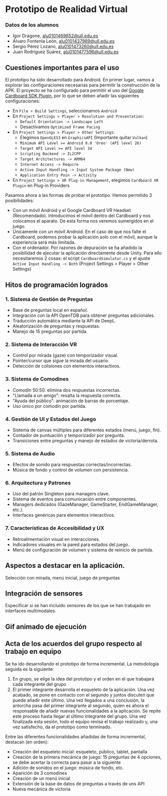 # Prototipo de Realidad Virtual

### Datos de los alumnos
- Igor Dragone, alu0101469652@ull.edu.es
- Álvaro Fontenla León, alu0101437989@ull.edu.es
- Sergio Pérez Lozano, alu0101473260@ull.edu.es
- Juan Rodríguez Suárez, alu0101477596@ull.edu.es

## Cuestiones importantes para el uso
El prototipo ha sido desarrollado para Android. En primer lugar, vamos a explorar las configuraciones necesarias para permitir la construcción de la APK. El proyecto se ha configurado para permitir el uso del [Google Cardboard SDK Plugin](https://developers.google.com/cardboard/develop/unity/quickstart), por lo que se deben añadir las siguientes configuraciones:
- En `File > Build Settings`, seleccionamos `Android`
- En `Project Settings > Player > Resolution and Presentation`:
  - `Default Orientation -> Landscape Left`
  - Desactivamos `Optimized Frame Pacing`
- En `Project Settings > Player > Other Settings`:
  - Elegimos `OpenGLES3` en `GraphicsAPI` (Importante quitar `Vulkan`)
  - `Minimum API Level >= Android 8.0 'Oreo' (API level 26)`
  - `Target API Level >= API level 34`
  - `Scripting Backend -> IL2CPP`
  - `Target Architectures -> ARM64`
  - `Internet Access -> Require`
  - `Active Input Handling -> Input System Package (New)`
  - `Application Entry Poin -> Activity`
- En `Project Settings > XR Plug-in Management`, elegimos `Cardboard XR Plugin` en Plug-in Providers

Pasamos ahora a las formas de probar el prototipo. Hemos permitido 3 posibilidades:
- Con un móvil Android y el Google Cardboard VR Headset (Recomendado). Introducimos el móvil dentro del Cardboard y nos colocamos el aparato. De esta forma nos veremos sumergidos en el juego. 
- Únicamente con un móvil Android. En el caso de que nos falte el Cardboard, podemos probar la aplicación solo con el móvil, aunque la experiencia será más limitada.
- Con el ordenador. Por razones de depuración se ha añadido la posibilidad de ejecutar la aplicación directamente desde Unity. Para ello necesitaremos 2 cosas: el script `CardboardSimulator.cs` y el ajuste ` Active Input Handling -> Both` (Project Settings > Player > Other Settings)

## Hitos de programación logrados 
### 1. Sistema de Gestión de Preguntas
- Base de preguntas local en español.
- Integración con la API OpenTDB para obtener preguntas adicionales.
- Traducción automática mediante la API de DeepL.
- Aleatorización de preguntas y respuestas.
- Manejo de 15 preguntas por partida.

### 2. Sistema de Interacción VR
- Control por mirada (gaze) con temporizador visual.
- Pointer/cursor que sigue la mirada del usuario.
- Detección de colisiones con elementos interactivos.

### 3. Sistema de Comodines
- Comodín 50:50: elimina dos respuestas incorrectas.
- "Llamada a un amigo": resalta la respuesta correcta.
- "Ayuda del público": animación de barras de porcentaje.
- Uso único por comodín por partida.

### 4. Gestión de UI y Estados del Juego
- Sistema de canvas múltiples para diferentes estados (menú, juego, fin).
- Contador de puntuación y temporizador por pregunta.
- Transiciones entre preguntas y manejo de estados de victoria/derrota.

### 5. Sistema de Audio
- Efectos de sonido para respuestas correctas/incorrectas.
- Música de fondo y control de volumen con persistencia.

### 6. Arquitectura y Patrones
- Uso del patrón Singleton para managers clave.
- Sistema de eventos para comunicación entre componentes.
- Managers dedicados (GazeManager, GameStarter, EndGameManager, etc.).
- Interfaces genéricas para elementos interactivos.

### 7. Características de Accesibilidad y UX
- Retroalimentación visual en interacciones.
- Indicadores visuales en la pared para estados del juego.
- Menú de configuración de volumen y sistema de reinicio de partida.

## Aspectos a destacar en la aplicación. 
Selección con mirada, menú inicial, juego de preguntas
## Integración de sensores
Especificar si se han incluido sensores de los que se han trabajado en interfaces multimodales.
## Gif animado de ejecución
## Acta de los acuerdos del grupo respecto al trabajo en equipo
Se ha ido desarrollando el prototipo de forma incremental. La metodología seguida es la siguiente:
1. En grupo, se elige la idea del prototipo y el orden en el que trabajará cada integrante del grupo
2. El primer integrante desarrolla el esqueleto de la aplicación. Una vez acabado, se pone en contacto con el segundo y juntos discuten que puede añadir este último. Una vez llegados a una conclusión, la antorcha pasa del primer integrante al segundo, quien es ahora el responsable de añadir nuevas funcionalidades a la aplicación. Se repite este proceso hasta llegar al último integrante del grupo. Una vez finalizada esta sesión, todo el equipo revisa el trabajo realizado y, una vez satisfecho, da el prototipo como terminado.

Entre las diferentes funcionalidades añadidas de forma incremental, destacan (en orden):
- Creación del esqueleto inicial: esqueleto, público, tablet, pantalla
- Creación de la primera mecánica de juego: 15 preguntas de 4 opciones, se debe acertar la correcta para pasar a la siguiente
- Adición de sonidos en el juego: música de fondo, etc.
- Aparición de 3 comodines
- Creación de un menú inicial
- Extensión de la base de datos de preguntas a través de uns API
- Nueva mecánica de victoria
